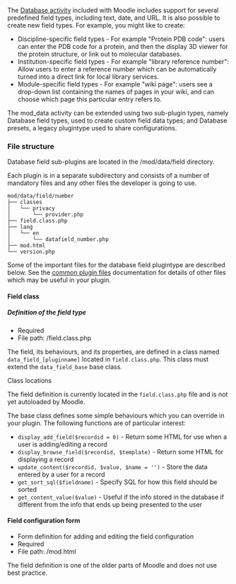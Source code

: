 The [Database activity](https://docs.moodle.org/405/en/Database_activity) included with Moodle includes support for several predefined field types, including text, date, and URL. It is also possible to create new field types. For example, you might like to create:

+ Discipline-specific field types - For example "Protein PDB code": users can enter the PDB code for a protein, and then the display 3D viewer for the protein structure, or link out to molecular databases.
+ Institution-specific field types - For example "library reference number": Allow users to enter a reference number which can be automatically turned into a direct link for local library services.
+ Module-specific field types - For example "wiki page": users see a drop-down list containing the names of pages in your wiki, and can choose which page this particular entry refers to.

The mod_data activity can be extended using two sub-plugin types, namely Database field types, used to create custom field data types; and Database presets, a legacy plugintype used to share configurations.

### File structure
Database field sub-plugins are located in the /mod/data/field directory.

Each plugin is in a separate subdirectory and consists of a number of mandatory files and any other files the developer is going to use.

```
mod/data/field/number
├── classes
│   └── privacy
│       └── provider.php
├── field.class.php
├── lang
│   └── en
│       └── datafield_number.php
├── mod.html
└── version.php
```

Some of the important files for the database field plugintype are described below. See the [common plugin files](../phpMoodlePluginFiles.md) documentation for details of other files which may be useful in your plugin.

#### Field class
##### Definition of the field type

+ Required
+ File path: /field.class.php

The field, its behaviours, and its properties, are defined in a class named `data_field_[pluginname]` located in `field.class.php`. This class must extend the `data_field_base` base class.

Class locations

The field definition is currently located in the `field.class.php` file and is not yet autoloaded by Moodle.

The base class defines some simple behaviours which you can override in your plugin. The following functions are of particular interest:

+ `display_add_field($recordid = 0)` - Return some HTML for use when a user is adding/editing a record
+ `display_browse_field($recordid, $template)` - Return some HTML for displaying a record
+ `update_content($recordid, $value, $name = '')` - Store the data entered by a user for a record
+ `get_sort_sql($fieldname)` - Specify SQL for how this field should be sorted
+ `get_content_value($value)` - Useful if the info stored in the database if different from the info that ends up being presented to the user

#### Field configuration form

+ Form definition for adding and editing the field configuration
+ Required
+ File path: /mod.html

The field definition is one of the older parts of Moodle and does not use best practice.